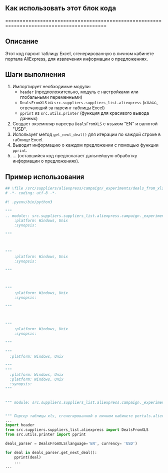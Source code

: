 ## Как использовать этот блок кода
=========================================================================================

Описание
-------------------------
Этот код парсит таблицу Excel, сгенерированную в личном кабинете портала AliExpress, для извлечения информации о предложениях. 

Шаги выполнения
-------------------------
1. Импортирует необходимые модули:
    - `header` (предположительно, модуль с настройками или глобальными переменными)
    - `DealsFromXLS` из `src.suppliers.suppliers_list.aliexpress` (класс, отвечающий за парсинг таблицы Excel)
    - `pprint` из `src.utils.printer` (функция для красивого вывода данных)
2. Создает экземпляр парсера `DealsFromXLS` с языком "EN" и валютой "USD".
3. Использует метод `get_next_deal()` для итерации по каждой строке в таблице Excel.
4. Выводит информацию о каждом предложении с помощью функции `pprint`.
5. ... (оставшийся код предполагает дальнейшую обработку информации о предложениях).


Пример использования
-------------------------

```python
## \file /src/suppliers/aliexpress/campaign/_experiments/deals_from_xls.py
# -*- coding: utf-8 -*-

#! .pyenv/bin/python3

"""
.. module:: src.suppliers.suppliers_list.aliexpress.campaign._experiments 
	:platform: Windows, Unix
	:synopsis:

"""



"""
	:platform: Windows, Unix
	:synopsis:

"""



"""
	:platform: Windows, Unix
	:synopsis:

"""



"""
	:platform: Windows, Unix
	:synopsis:

"""

"""
  :platform: Windows, Unix

"""
"""
  :platform: Windows, Unix
  :platform: Windows, Unix
  :synopsis:
"""
  

""" module: src.suppliers.suppliers_list.aliexpress.campaign._experiments """


""" Парсер таблицы xls, сгенегированной в личном кабинете portals.aliexpress.com"""
...
import header
from src.suppliers.suppliers_list.aliexpress import DealsFromXLS 
from src.utils.printer import pprint

deals_parser = DealsFromXLS(language='EN', currency= 'USD')

for deal in deals_parser.get_next_deal():
    pprint(deal)
    ...
...


```